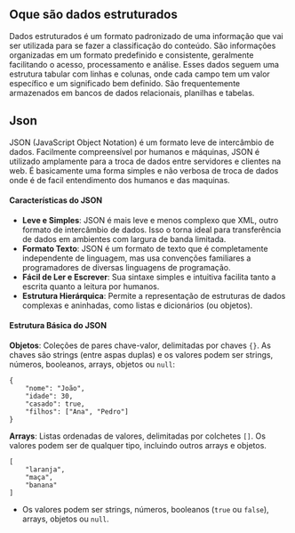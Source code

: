 
## Oque são dados estruturados
Dados estruturados é um formato padronizado de uma informação que vai ser utilizada para se fazer a classificação do conteúdo.
São informações organizadas em um formato predefinido e consistente, geralmente facilitando o acesso, processamento e análise. Esses dados seguem uma estrutura tabular com linhas e colunas, onde cada campo tem um valor específico e um significado bem definido. São frequentemente armazenados em bancos de dados relacionais, planilhas e tabelas.

## Json
JSON (JavaScript Object Notation) é um formato leve de intercâmbio de dados. Facilmente compreensível por humanos e máquinas, JSON é utilizado amplamente para a troca de dados entre servidores e clientes na web. É basicamente uma forma simples e não verbosa de troca de dados onde é de facil entendimento dos humanos e das maquinas.

#### Características do JSON

-  **Leve e Simples**: JSON é mais leve e menos complexo que XML, outro formato de intercâmbio de dados. Isso o torna ideal para transferência de dados em ambientes com largura de banda limitada.
-  **Formato Texto**: JSON é um formato de texto que é completamente independente de linguagem, mas usa convenções familiares a programadores de diversas linguagens de programação.
-  **Fácil de Ler e Escrever**: Sua sintaxe simples e intuitiva facilita tanto a escrita quanto a leitura por humanos.
- **Estrutura Hierárquica**: Permite a representação de estruturas de dados complexas e aninhadas, como listas e dicionários (ou objetos).

#### Estrutura Básica do JSON

**Objetos**: Coleções de pares chave-valor, delimitadas por chaves `{}`. As chaves são strings (entre aspas duplas) e os valores podem ser strings, números, booleanos, arrays, objetos ou `null`:
```
{
	"nome": "João",
	"idade": 30,
	"casado": true,
	"filhos": ["Ana", "Pedro"]
}
```
**Arrays**: Listas ordenadas de valores, delimitadas por colchetes `[]`. Os valores podem ser de qualquer tipo, incluindo outros arrays e objetos.
```
[
	"laranja",
	"maça",
	"banana"
]
```
- Os valores podem ser strings, números, booleanos (`true` ou `false`), arrays, objetos ou `null`.
 